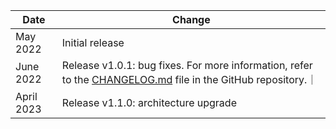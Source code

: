 | Date       | Change                                                                                                                                                                                                                   |
| ---------- | ------------------------------------------------------------------------------------------------------------------------------------------------------------------------------------------------------------------------ |
| May 2022   | Initial release                                                                                                                                                                                                          |
| June 2022  | Release v1.0.1: bug fixes. For more information, refer to the [CHANGELOG.md](https://github.com/awslabs/quantum-computing-exploration-for-drug-discovery-on-aws/blob/main/CHANGELOG.md) file in the GitHub repository.｜ |
| April 2023 | Release v1.1.0: architecture upgrade                                                                                                                                                                                     |
